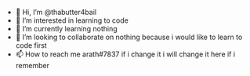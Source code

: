 - 👋 Hi, I’m @thabutter4bail
- 👀 I’m interested in learning to code
- 🌱 I’m currently learning nothing
- 💞️ I’m looking to collaborate on nothing because i would like to learn to code first
- 📫 How to reach me arath#7837 if i change it i will change it here if i remember

<!---
thabutter4bail/thabutter4bail is a ✨ special ✨ repository because its `README.md` (this file) appears on your GitHub profile.
You can click the Preview link to take a look at your changes.
